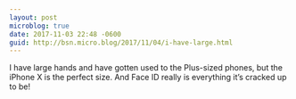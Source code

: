 ```yaml
---
layout: post
microblog: true
date: 2017-11-03 22:48 -0600
guid: http://bsn.micro.blog/2017/11/04/i-have-large.html
---
```

I have large hands and have gotten used to the Plus-sized phones, but the iPhone X is the perfect size. And Face ID really is everything it’s cracked up to be!
